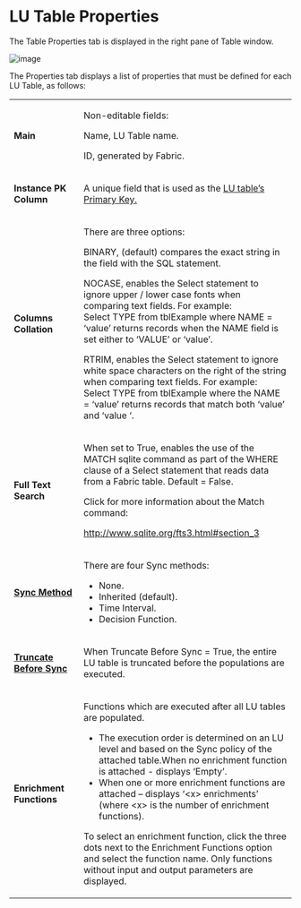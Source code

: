 # LU Table Properties

The Table Properties tab is displayed in the right pane of Table window.


![image](https://github.com/k2view-academy/K2View-Academy/blob/master/articles/06_LU_tables/images/06_04_table_properties.png)


The Properties tab displays a list of properties that must be defined for each LU Table, as follows:

<table width="623">
<tbody>
<tr>
<td width="150">
<p><strong>Main</strong></p>
</td>
<td width="474">
<p>Non-editable fields:</p>
<p>Name, LU Table name.</p>
<p>ID, generated by Fabric.</p>
</td>
</tr>
<tr>
<td width="150">
<p><strong>Instance PK Column</strong></p>
</td>
<td width="474">
<p>A unique field that is used as the <a href="https://github.com/k2view-academy/K2View-Academy/blob/master/articles/03_logical_units/08_define_root_table_and_instance_ID_LU_schema.md">LU table&rsquo;s Primary Key.</a></p>
</td>
</tr>
<tr>
<td width="150">
<p><strong>Columns Collation</strong></p>
</td>
<td width="474">
<p>There are three options:</p>
<p>BINARY, (default) compares the exact string in the field with the SQL statement.</p>
<p>NOCASE, enables the Select statement to ignore upper / lower case fonts when comparing text fields. For example: <br /> Select TYPE from tblExample where NAME = &lsquo;value&rsquo; returns records when the NAME field is set either to &lsquo;VALUE&rsquo; or &lsquo;value&rsquo;.</p>
<p>RTRIM, enables the Select statement to ignore white space characters on the right of the string when comparing text fields. For example:<br /> Select TYPE from tblExample where the NAME = &lsquo;value&rsquo; returns records that match both &lsquo;value&rsquo; and &lsquo;value &lsquo;.</p>
</td>
</tr>
<tr>
<td width="150">
<p><strong>Full Text Search</strong></p>
</td>
<td width="474">
<p>When set to True, enables the use of the MATCH sqlite command as part of the WHERE clause of a Select statement that reads data from a Fabric table. Default = False.</p>
<p>Click for more information about the Match command:</p>
<p><a href="http://www.sqlite.org/fts3.html#section_3">http://www.sqlite.org/fts3.html#section_3</a></p>
</td>
</tr>
<tr>
<td width="150">
<p><a href="https://github.com/k2view-academy/K2View-Academy/blob/master/articles/14_sync_LU_instance/04_sync_methods.md"><strong>Sync Method</strong></a></p>
</td>
<td width="474">
<p>There are four Sync methods:</p>
<ul>
<li>None.</li>
<li>Inherited (default).</li>
<li>Time Interval.</li>
<li>Decision Function.</li>
</ul>
</td>
</tr>
<tr>
<td width="150">
<p><a href="https://github.com/k2view-academy/K2View-Academy/blob/master/articles/14_sync_LU_instance/04_sync_methods.md"><strong>Truncate Before Sync</strong></a></p>
</td>
<td width="474">
<p>When Truncate Before Sync = True, the entire LU table is truncated before the populations are executed.</p>
</td>
</tr>
<tr>
<td width="150">
<p><strong>Enrichment Functions</strong></p>
</td>
<td width="474">
<p>Functions which are executed after all LU tables are populated.</p>
<ul>
<li>The execution order is determined on an LU level and based on the Sync policy of the attached table.When no enrichment function is attached - displays &lsquo;Empty&rsquo;.</li>
<li>When one or more enrichment functions are attached &ndash; displays &lsquo;&lt;x&gt; enrichments&rsquo; (where &lt;x&gt; is the number of enrichment functions).</li>
</ul>
<p>To select an enrichment function, click the three dots next to the Enrichment Functions option and select the function name. Only functions without input and output parameters are displayed.</p>
</td>
</tr>
</tbody>
</table>
<p>&nbsp;</p>
<p>&nbsp;</p>
<p>&nbsp;</p>
<p>&nbsp;</p>
<p>&nbsp;</p>
<p>&nbsp;</p>
